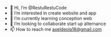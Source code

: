 - 👋 Hi, I’m @RestuRestuCode
- 👀 I’m interested in create website and app
- 🌱 I’m currently learning conception web
- 💞️ I’m looking to collaborate start up alternance
- 📫 How to reach me axeldeola18@gmail.com

<!---
RestuRestuCode/RestuRestuCode is a ✨ special ✨ repository because its `README.md` (this file) appears on your GitHub profile.
You can click the Preview link to take a look at your changes.
--->
